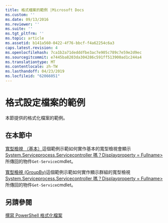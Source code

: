 ```yaml
---
title: 格式檔案的範例 |Microsoft Docs
ms.custom: ''
ms.date: 09/13/2016
ms.reviewer: ''
ms.suite: ''
ms.tgt_pltfrm: ''
ms.topic: article
ms.assetid: b141a560-0422-4f76-bbcf-f4a62254c6a3
caps.latest.revision: 4
ms.openlocfilehash: 7ca1b2a71dedddfbe3ac7e905c789c7e59e2d9ec
ms.sourcegitcommit: e7445ba8203da304286c591ff513900ad1c244a4
ms.translationtype: MT
ms.contentlocale: zh-TW
ms.lasthandoff: 04/23/2019
ms.locfileid: "62066051"
---
```

# <a name="examples-of-formatting-files"></a>格式設定檔案的範例

本節提供的格式化檔案的範例。

## <a name="in-this-section"></a>在本節中

[寬型檢視 （基本）](./wide-view-basic.md)這個範例示範如何實作基本的寬型檢視會顯示[System.Serviceprocess.Servicecontroller 嗎？Displayproperty = Fullname>](/dotnet/api/System.ServiceProcess.ServiceController)所傳回的物件`Get-Service`cmdlet。

[寬型檢視 (GroupBy)](./wide-view-groupby.md)這個範例示範如何實作顯示群組的寬型檢視[System.Serviceprocess.Servicecontroller 嗎？Displayproperty = Fullname>](/dotnet/api/System.ServiceProcess.ServiceController)所傳回的物件`Get-Service`cmdlet。

## <a name="see-also"></a>另請參閱

[撰寫 PowerShell 格式化檔案](./writing-a-powershell-formatting-file.md)
